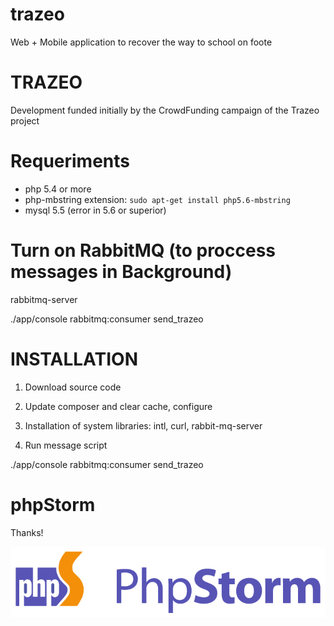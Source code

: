 trazeo
======

Web + Mobile application to recover the way to school on foote

TRAZEO
======
Development funded initially by the CrowdFunding campaign of the Trazeo project

Requeriments
============
- php 5.4 or more
- php-mbstring extension: ```sudo apt-get install php5.6-mbstring```
- mysql 5.5 (error in 5.6 or superior)

Turn on RabbitMQ (to proccess messages in Background)
=====================================================

rabbitmq-server 

./app/console rabbitmq:consumer send_trazeo

INSTALLATION
============

1. Download source code

2. Update composer and clear cache, configure

3. Installation of system libraries: intl, curl, rabbit-mq-server

4. Run message script

./app/console rabbitmq:consumer send_trazeo

phpStorm
========

Thanks!

![Image of PHPStorm](phpstorm_logo_png.png)

